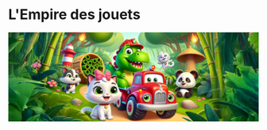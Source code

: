# L'Empire des jouets

[![N|Solid](https://github.com/L-Empire-des-jouets/.github/blob/main/L-Empire-des-jouets_Repo.jpg)](https://github.com/L-Empire-des-jouets)
